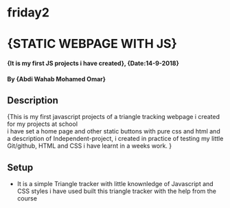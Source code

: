 # friday2
# {STATIC WEBPAGE WITH JS}
#### {It is my first JS projects i have created}, {Date:14-9-2018}
#### By **{Abdi Wahab Mohamed Omar}**
## Description
{This is my first javascript projects of a triangle tracking webpage i created for my projects at school  
i have set a home page and other static buttons with pure css and html and a  description of Independent-project, i created in practice of testing my little Git/github, HTML and CSS i have learnt in a weeks work. }
## Setup
* It is a simple Triangle tracker with little knownledge of Javascript and CSS styles 
i have used built this triangle tracker with the help from the course  

